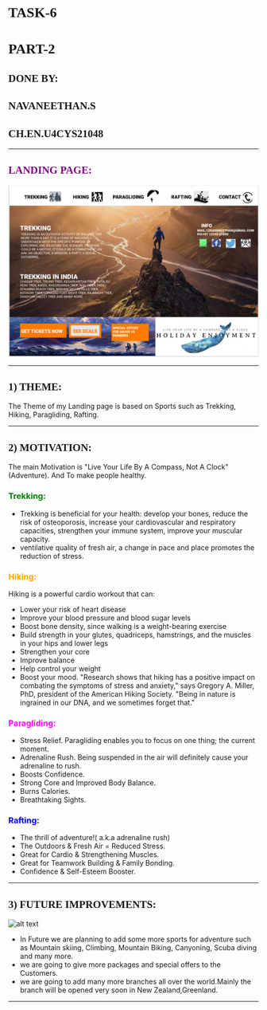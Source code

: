 # <span style="font-family:Times New Roman">**TASK-6**

# <span style="font-family:Times New Roman">**PART-2**

## <span style="font-family:Times New Roman">**DONE BY:**

## <span style="font-family:Times New Roman">NAVANEETHAN.S

## <span style="font-family:Times New Roman">CH.EN.U4CYS21048
***
## <span style="font-family:Times New Roman"><span style="color:purple">**LANDING PAGE:**
![LANDING PAGE](https://github.com/NAVANEETHAN22/Cognizance-/blob/main/TASK-3/TASK-3-LANDING%20PAGE.png?raw=true)

***
## <span style="font-family:Times New Roman">**1) THEME:**
The Theme of my Landing page is based on Sports such as Trekking, Hiking, Paragliding, Rafting.
***

## <span style="font-family:Times New Roman">**2) MOTIVATION:**

The main Motivation is &quot;Live Your Life By A Compass, Not A Clock&quot; (Adventure).
And To make people healthy.

### <span style="color:green">**Trekking:** 

- Trekking is beneficial for your health: develop your bones, reduce the risk of osteoporosis, increase your cardiovascular and respiratory capacities, strengthen your immune system, improve your muscular capacity.
- ventilative quality of fresh air, a change in pace and place promotes the reduction of stress.

### <span style="color:orange">**Hiking:**
Hiking is a powerful cardio workout that can:
- Lower your risk of heart disease
- Improve your blood pressure and blood sugar levels
- Boost bone density, since walking is a weight-bearing exercise
- Build strength in your glutes, quadriceps, hamstrings, and the muscles in your hips and lower legs
- Strengthen your core
- Improve balance
- Help control your weight
- Boost your mood. "Research shows that hiking has a positive impact on combating the symptoms of stress and anxiety," says Gregory A. Miller, PhD, president of the American Hiking Society. "Being in nature is ingrained in our DNA, and we sometimes forget that."

### <span style="color:magenta">**Paragliding:**
- Stress Relief. Paragliding enables you to focus on one thing; the current moment.
- Adrenaline Rush. Being suspended in the air will definitely cause your adrenaline to rush. 
- Boosts Confidence. 
- Strong Core and Improved Body Balance. 
- Burns Calories. 
- Breathtaking Sights.

### <span style="color:blue">**Rafting:**
- The thrill of adventure!( a.k.a adrenaline rush)
- The Outdoors & Fresh Air = Reduced Stress. 
- Great for Cardio & Strengthening Muscles. 
- Great for Teamwork Building & Family Bonding. 
- Confidence & Self-Esteem Booster.
***
## <span style="font-family:Times New Roman">**3) FUTURE IMPROVEMENTS:**
![alt text](https://czadventures.files.wordpress.com/2015/04/collage.jpg)

- In Future we are planning to add some more sports for adventure such as Mountain skiing, Climbing, Mountain Biking, Canyoning, Scuba diving and many more.
- we are going to give more packages and special offers to the Customers.
- we are going to add many more branches all over the world.Mainly the branch will be opened very soon in New Zealand,Greenland.
***